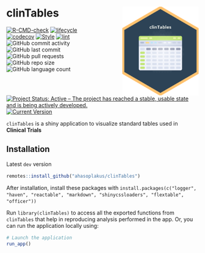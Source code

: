 
<!-- README.md is generated from README.Rmd. Please edit that file -->

# clinTables <img src="man/figures/logo.png" align="right" width="200" style="margin-left:50px;"/>

<!-- badges: start -->

[![R-CMD-check](https://github.com/ahasoplakus/clinTables/actions/workflows/R-CMD-check.yaml/badge.svg)](https://github.com/ahasoplakus/clinTables/actions/workflows/R-CMD-check.yaml)
[![lifecycle](https://img.shields.io/badge/lifecycle-maturing-blue.svg)](https://lifecycle.r-lib.org/articles/stages.html)
[![codecov](https://codecov.io/gh/ahasoplakus/clinTables/branch/devel/graph/badge.svg?token=G5URJVIVQM)](https://app.codecov.io/gh/ahasoplakus/clinTables)
[![Style](https://github.com/ahasoplakus/clinTables/actions/workflows/styler.yaml/badge.svg)](https://github.com/ahasoplakus/clinTables/actions/workflows/styler.yaml)
[![lint](https://github.com/ahasoplakus/clinTables/actions/workflows/lint.yaml/badge.svg)](https://github.com/ahasoplakus/clinTables/actions/workflows/lint.yaml)
![GitHub commit
activity](https://img.shields.io/github/commit-activity/m/ahasoplakus/clinTables)
![GitHub last
commit](https://img.shields.io/github/last-commit/ahasoplakus/clinTables)
![GitHub pull
requests](https://img.shields.io/github/issues-pr/ahasoplakus/clinTables)
![GitHub repo
size](https://img.shields.io/github/repo-size/ahasoplakus/clinTables)
![GitHub language
count](https://img.shields.io/github/languages/count/ahasoplakus/clinTables)
[![Project Status: Active – The project has reached a stable, usable
state and is being actively
developed.](https://www.repostatus.org/badges/latest/active.svg)](https://www.repostatus.org/#active)
[![Current
Version](https://img.shields.io/github/r-package/v/ahasoplakus/clinTables/main?color=purple&label=Development%20Version)](https://github.com/ahasoplakus/clinTables/tree/main)
<!-- badges: end -->

`clinTables` is a shiny application to visualize standard tables used in
<b>Clinical Trials</b>

## Installation

Latest `dev` version

``` r
remotes::install_github("ahasoplakus/clinTables")
```

<left> After installation, install these packages with
`install.packages(c("logger", "haven", "reactable", "markdown", "shinycssloaders", "flextable", "officer"))`
</left>

Run `library(clinTables)` to access all the exported functions from
`clinTables` that help in reproducing analysis performed in the app. Or,
you can run the application locally using:

``` r
# Launch the application
run_app()
```
